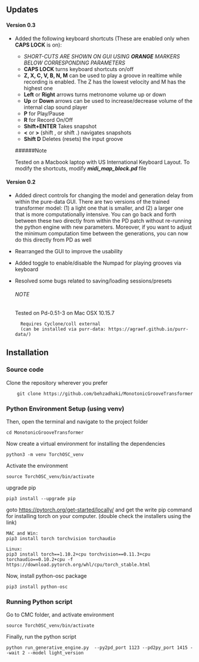Updates 
----

#### Version 0.3

- Added the following keyboard shortcuts (These are enabled only when **CAPS LOCK** is on):
    - *SHORT-CUTS ARE SHOWN ON GUI USING **ORANGE** MARKERS BELOW CORRESPONDING PARAMETERS*
    - **CAPS LOCK** turns keyboard shortcuts on/off
    - **Z, X, C, V, B, N, M** can be used to play a groove in realtime while recording is enabled. 
    The Z has the lowest velocity and M has the highest one
    - **Left** or **Right** arrows  turns metronome volume up or down
    - **Up** or **Down** arrows can be used to increase/decrease volume of the internal clap sound player
    - **P** for Play/Pause 
    - **R** for Record On/Off
    - **Shift+ENTER** Takes snapshot
    - **<** or **>** (shift , or shift .) navigates snapshots
    - **Shift D** Deletes (resets) the input groove 
   
   ######Note
    
   Tested on a Macbook laptop with US International Keyboard Layout. To modify the shortcuts, modify ***midi_map_block.pd*** file 
        
#### Version 0.2
- Added direct controls for changing the model and generation delay from within the pure-data GUI. There are two versions of the trained transformer model: (1) a light one that is smaller, and (2) a larger one that is more computationally intensive. You can go back and forth between these two directly from within the PD patch without re-running the python engine with new parameters. Moreover, if you want to adjust the minimum computation time between the generations, you can now do this directly from PD as well

- Rearranged the GUI to improve the usability
- Added toggle to enable/disable the Numpad for playing grooves via keyboard
- Resolved some bugs related to saving/loading sessions/presets
    
  ###### NOTE
  
  Tested on Pd-0.51-3 on Mac OSX 10.15.7
  
        Requires Cyclone/coll external 
        (can be installed via purr-data: https://agraef.github.io/purr-data/)
        

Installation
----
### Source code
Clone the repository wherever you prefer
    
        git clone https://github.com/behzadhaki/MonotonicGrooveTransformer
        
### Python Environment Setup (using venv) 

Then, open the terminal and navigate to the project folder
    
    cd MonotonicGrooveTransformer
    
Now create a virtual environment for installing the dependencies

    python3 -m venv TorchOSC_venv 

Activate the environment

    source TorchOSC_venv/bin/activate

upgrade pip

    pip3 install --upgrade pip
        
goto https://pytorch.org/get-started/locally/ and get the write pip command for installing torch on your computer. 
(double check the installers using the link)
 
    MAC and Win:
    pip3 install torch torchvision torchaudio

    Linux:
    pip3 install torch==1.10.2+cpu torchvision==0.11.3+cpu torchaudio==0.10.2+cpu -f https://download.pytorch.org/whl/cpu/torch_stable.html

Now, install python-osc package

    pip3 install python-osc

### Running Python script

Go to CMC folder, and activate environment
    
    source TorchOSC_venv/bin/activate
    
Finally, run the python script

    python run_generative_engine.py  --py2pd_port 1123 --pd2py_port 1415 --wait 2 --model light_version
    

